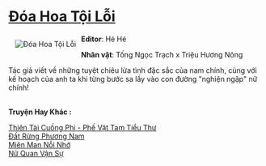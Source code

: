 <a href="https://utruyen.com/truyen/doa-hoa-toi-loi/17351/" title="Đóa Hoa Tội Lỗi"><h1>Đóa Hoa Tội Lỗi</h1></a><div style="display:table"><img align="right" style="float: left; padding: 10px;" src="https://utruyen.com/images/story/200x260/doa-hoa-toi-loi.jpg" alt="Đóa Hoa Tội Lỗi"><b>Editor</b>: Hé Hé<p></p><b>Nhân vật</b>: Tống Ngọc Trạch x Triệu Hương Nông<p></p>Tác giả viết về những tuyệt chiêu lừa tình đặc sắc của nam chính, cùng với kế hoạch của anh ta khi từng bước sa lầy vào con đường "nghiện ngập" nữ chính!</div><p><br><b>Truyện Hay Khác :</b></p><a href="https://utruyen.com/truyen/thien-tai-cuong-phi-phe-vat-tam-tieu-thu/17459/" alt="Thiên Tài Cuồng Phi - Phế Vật Tam Tiểu Thư">Thiên Tài Cuồng Phi - Phế Vật Tam Tiểu Thư</a><br/><a href="https://github.com/quanluxury/ngontinhhot/tree/master/truyenhay/20520/" alt="Đất Rừng Phương Nam">Đất Rừng Phương Nam</a><br/><a href="https://www.flickr.com/photos/184340401@N07/48731593703/" alt="Miên Man Nỗi Nhớ">Miên Man Nỗi Nhớ</a><br/><a href="https://github.com/quanluxury/ngontinhhot/tree/master/truyenhay/17599/" alt="Nữ Quan Vận Sự">Nữ Quan Vận Sự</a><br/>